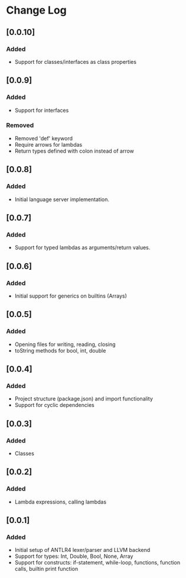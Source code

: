 # Change Log

## [0.0.10]
### Added
- Support for classes/interfaces as class properties

## [0.0.9]
### Added
- Support for interfaces
### Removed
- Removed 'def' keyword
- Require arrows for lambdas
- Return types defined with colon instead of arrow

## [0.0.8]
### Added
- Initial language server implementation.

## [0.0.7]
### Added
- Support for typed lambdas as arguments/return values.

## [0.0.6]
### Added
- Initial support for generics on builtins (Arrays)

## [0.0.5]
### Added
- Opening files for writing, reading, closing
- toString methods for bool, int, double

## [0.0.4]
### Added
- Project structure (package.json) and import functionality
- Support for cyclic dependencies

## [0.0.3]
### Added
- Classes

## [0.0.2]
### Added
- Lambda expressions, calling lambdas

## [0.0.1]
### Added
- Initial setup of ANTLR4 lexer/parser and LLVM backend
- Support for types: Int, Double, Bool, None, Array
- Support for constructs: if-statement, while-loop, functions, function calls, builtin print function
